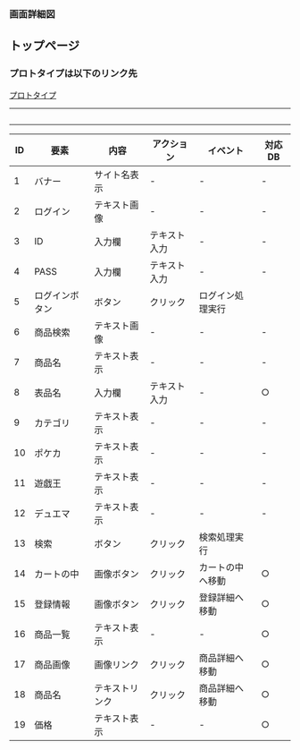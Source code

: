 ### 画面詳細図
## トップページ
### プロトタイプは以下のリンク先
[プロトタイプ](https://www.figma.com/file/OcrLaZa4Iho0YO6dadR7HM/Untitled?node-id=0%3A1)
*****
<img src="../img/Frame.png" width="00">

*****
|  ID  |  要素  |   内容   |  アクション  |  イベント  |  対応DB  |
|-----|-------|---------|-------------|------------|-------|
|1    |バナー|サイト名表示|-|-|-|
|2    |ログイン|テキスト画像|-|-|-|
|3    |ID|入力欄|テキスト入力|-|-|○| 
|4    |PASS|入力欄|テキスト入力|-|-|○|
|5    |ログインボタン|ボタン|クリック|ログイン処理実行||
|6    |商品検索|テキスト画像|-|-|-|
|7    |商品名|テキスト表示|-|-|-|
|8    |表品名|入力欄|テキスト入力|-|○|
|9    |カテゴリ|テキスト表示|-|-|-|
|10   |ポケカ|テキスト表示|-|-|-|
|11   |遊戯王|テキスト表示|-|-|-|
|12   |デュエマ|テキスト表示|-|-|-|
|13   |検索|ボタン|クリック|検索処理実行|
|14   |カートの中|画像ボタン|クリック|カートの中へ移動|○|
|15   |登録情報|画像ボタン|クリック|登録詳細へ移動|○|
|16   |商品一覧|テキスト表示|-|-|○|
|17   |商品画像|画像リンク|クリック|商品詳細へ移動|○|
|18   |商品名|テキストリンク|クリック|商品詳細へ移動|○|
|19   |価格|テキスト表示|-|-|○|
